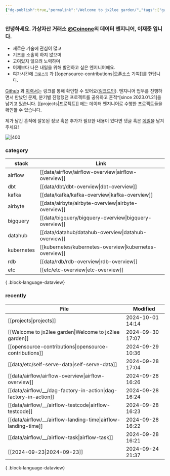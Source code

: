 ```yaml
---
{"dg-publish":true,"permalink":"/Welcome to jx2lee garden/","tags":["gardenEntry"],"dgEnableSearch":true,"noteIcon":"","created":"2023-12-20T00:33:04.000+09:00"}
---
```




### 안녕하세요. 가상자산 거래소 [@Coinone](https://coinone.co.kr/)의 데이터 엔지니어, 이재준 입니다.

- 새로운 기술에 관심이 많고
- 기초를 소홀히 하지 않으며
- 고여있지 않으려 노력하며
- 어제보다 나은 내일을 위해 발전하고 싶은 엔지니어에요.
- 여가시간에 `크로스핏` 과 [[opensource-contributions\|오픈소스 기여]]를 한답니다.


[Github](https://github.com/jx2lee) 과 [이력서](https://github.com/jx2lee/resume/blob/main/resume-kr.pdf)는 링크를 통해 확인할 수 있어요([링크드인](https://www.linkedin.com/in/jx2lee/)). 엔지니어 업무를 진행하면서 만났던 문제, 분기별 진행했던 프로젝트를 공유하고 흔적^[since 2023.01.21]을 남기고 있습니다. [[projects\|프로젝트]] 에는 데이터 엔지니어로 수행한 프로젝트들을 확인할 수 있습니다.

제가 남긴 흔적에 잘못된 정보 혹은 추가가 필요한 내용이 있다면 댓글 혹은 [메일](malito:dev.jaejun.lee.1991@gamil.com)을 남겨주세요!


![|400](https://i.imgur.com/EfyC7Gg.jpeg)

### category
| stack      | Link                                                       |
| ---------- | ---------------------------------------------------------- |
| airflow    | [[data/airflow/airflow-overview\|airflow-overview]]     |
| dbt        | [[data/dbt/dbt-overview\|dbt-overview]]                 |
| kafka      | [[data/kafka/kafka-overview\|kafka-overview]]           |
| airbyte    | [[data/airbyte/airbyte-overview\|airbyte-overview]]     |
| bigquery   | [[data/bigquery/bigquery-overview\|bigquery-overview]]  |
| datahub    | [[data/datahub/datahub-overview\|datahub-overview]]     |
| kubernetes | [[kubernetes/kubernetes-overview\|kubernetes-overview]] |
| rdb        | [[data/rdb/rdb-overview\|rdb-overview]]                 |
| etc        | [[etc/etc-overview\|etc-overview]]                      |

{ .block-language-dataview}


### recently
| File                                                                | Modified         |
| ------------------------------------------------------------------- | ---------------- |
| [[projects\|projects]]                                           | 2024-10-01 14:14 |
| [[Welcome to jx2lee garden\|Welcome to jx2lee garden]]           | 2024-09-30 17:07 |
| [[opensource-contributions\|opensource-contributions]]           | 2024-09-29 10:36 |
| [[data/etc/self-serve-data\|self-serve-data]]                    | 2024-09-28 17:04 |
| [[data/airflow/airflow-overview\|airflow-overview]]              | 2024-09-28 16:26 |
| [[data/airflow/__/dag-factory-in-action\|dag-factory-in-action]] | 2024-09-28 16:24 |
| [[data/airflow/__/airflow-testcode\|airflow-testcode]]           | 2024-09-28 16:23 |
| [[data/airflow/__/airflow-landing-time\|airflow-landing-time]]   | 2024-09-28 16:22 |
| [[data/airflow/__/airflow-task\|airflow-task]]                   | 2024-09-28 16:21 |
| [[2024-09-23\|2024-09-23]]                                       | 2024-09-24 21:37 |

{ .block-language-dataview}